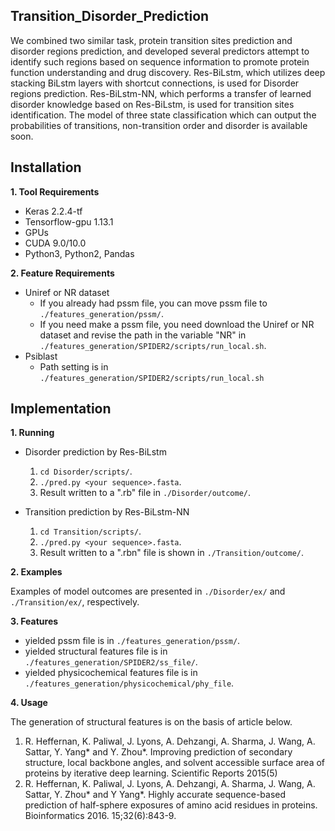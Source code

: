 ## Transition_Disorder_Prediction

We combined two similar task, protein transition sites prediction and disorder regions prediction, and developed several predictors attempt to identify such regions based on sequence information to promote protein function understanding and drug discovery. Res-BiLstm, which utilizes deep stacking BiLstm layers with shortcut connections, is used for Disorder regions prediction. Res-BiLstm-NN, which performs a transfer of learned disorder knowledge based on Res-BiLstm, is used for transition sites identification. The model of three state classification which can output the probabilities of transitions, non-transition order and disorder is available soon.


## Installation

**1. Tool Requirements**
- Keras 2.2.4-tf
- Tensorflow-gpu 1.13.1
- GPUs
- CUDA 9.0/10.0
- Python3, Python2, Pandas


**2. Feature Requirements**
- Uniref or NR dataset
  - If you already had pssm file, you can move pssm file to `./features_generation/pssm/`.
  - If you need make a pssm file, you need download the Uniref or NR dataset and revise the path in the variable "NR" in `./features_generation/SPIDER2/scripts/run_local.sh`.
- Psiblast 
  - Path setting is in `./features_generation/SPIDER2/scripts/run_local.sh`



## Implementation

**1. Running**

- Disorder prediction by Res-BiLstm
  1. `cd Disorder/scripts/`.
  2. `./pred.py <your sequence>.fasta`.
  3. Result written to a ".rb" file in `./Disorder/outcome/`.
  
- Transition prediction by Res-BiLstm-NN
  1. `cd Transition/scripts/`.
  2. `./pred.py <your sequence>.fasta`.
  3. Result written to a ".rbn" file is shown in `./Transition/outcome/`.



**2. Examples**

  Examples of model outcomes are presented in `./Disorder/ex/` and `./Transition/ex/`, respectively.



**3. Features**

- yielded pssm file is in `./features_generation/pssm/`.
- yielded structural features file is in `./features_generation/SPIDER2/ss_file/`.
- yielded physicochemical features file is in `./features_generation/physicochemical/phy_file`.


**4. Usage**

The generation of structural features is on the basis of article below.
1. R. Heffernan, K. Paliwal, J. Lyons, A. Dehzangi, A. Sharma, J. Wang, A. Sattar, Y. Yang* and Y. Zhou*. Improving prediction of secondary structure, local backbone angles, and solvent accessible surface area of proteins by iterative deep learning. Scientific Reports 2015(5) 
2. R. Heffernan, K. Paliwal, J. Lyons, A. Dehzangi, A. Sharma, J. Wang, A. Sattar, Y. Zhou* and Y Yang*. Highly accurate sequence-based prediction of half-sphere exposures of amino acid residues in proteins. Bioinformatics 2016. 15;32(6):843-9.

